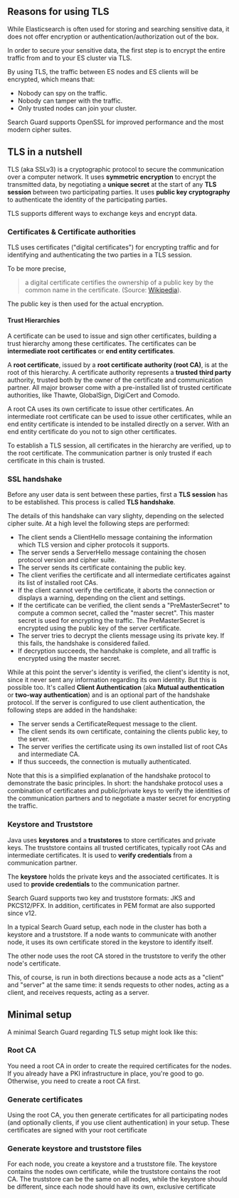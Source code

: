 <!---
Copyright 2020 floragunn GmbH
-->

## Reasons for using TLS

While Elasticsearch is often used for storing and searching sensitive data, it does not offer encryption or authentication/authorization out of the box.

In order to secure your sensitive data, the first step is to encrypt the entire traffic from and to your ES cluster via TLS.

By using TLS, the traffic between ES nodes and ES clients will be encrypted, which means that:

* Nobody can spy on the traffic.
* Nobody can tamper with the traffic.
* Only trusted nodes can join your cluster.

Search Guard supports OpenSSL for improved performance and the most modern cipher suites.

## TLS in a nutshell

TLS (aka SSLv3) is a cryptographic protocol to secure the communication over a computer network. It uses **symmetric encryption** to encrypt the transmitted data, by negotiating a **unique secret** at the start of any **TLS session** between two participating parties. It uses **public key cryptography** to authenticate the identity of the participating parties.

TLS supports different ways to exchange keys and encrypt data. 

### Certificates & Certificate authorities

TLS uses certificates ("digital certificates") for encrypting traffic and for identifying and authenticating the two parties in a TLS session. 

To be more precise, 
> a digital certificate certifies the ownership of a public key by the common name in the certificate. 
(Source: [Wikipedia](https://en.wikipedia.org/wiki/Transport_Layer_Security#Digital_certificates)).

The public key is then used for the actual encryption.

#### Trust Hierarchies

A certificate can be used to issue and sign other certificates, building a trust hierarchy among these certificates. The certificates can be **intermediate root certificates** or **end entity certificates**.

A **root certificate**, issued by a **root certificate authority (root CA)**, is at the root of this hierarchy. A certificate authority represents a **trusted third party** authority, trusted both by the owner of the certificate and communication partner. All major browser come with a pre-installed list of trusted certificate authorities, like Thawte, GlobalSign, DigiCert and Comodo.

A root CA uses its own certificate to issue other certificates. An intermediate root certificate can be used to issue other certificates, while an end entity certificate is intended to be installed directly on a server. With an end entity certificate do you not to sign other certificates.

To establish a TLS session, all certificates in the hierarchy are verified, up to the root certificate. The communication partner is only trusted if each certificate in this chain is trusted.

### SSL handshake

Before any user data is sent between these parties, first a **TLS session** has to be established. This process is called **TLS handshake**.

The details of this handshake can vary slighty, depending on the selected cipher suite. At a high level the following steps are performed:

* The client sends a ClientHello message containing the information which TLS version and cipher protocols it supports.
* The server sends a ServerHello message containing the chosen protocol version and cipher suite.
* The server sends its certificate containing the public key.
* The client verifies the certificate and all intermediate certificates against its list of installed root CAs.
* If the client cannot verify the certificate, it aborts the connection or displays a warning, depending on the client and settings.
* If the certificate can be verified, the client sends a "PreMasterSecret" to compute a common secret, called the "master secret". This master secret is used for encrypting the traffic. The PreMasterSecret is encrypted using the public key of the server certificate.
* The server tries to decrypt the clients message using its private key. If this fails, the handshake is considered failed.
* If decryption succeeds, the handshake is complete, and all traffic is encrypted using the master secret.

While at this point the server's identity is verified, the client's identity is not, since it never sent any information regarding its own identity. But this is possible too.  It's called **Client Authentication** (aka **Mutual authentication** or **two-way authentication**) and is an optional part of the handshake protocol. If the server is configured to use client authentication, the following steps are added in the handshake:

* The server sends a CertificateRequest message to the client.
* The client sends its own certificate, containing the clients public key, to the server.
* The server verifies the certificate using its own installed list of root CAs and intermediate CA.
* If thus succeeds, the connection is mutually authenticated.

Note that this is a simplified explanation of the handshake protocol to demonstrate the basic principles. In short: the handshake protocol uses a combination of certificates and public/private keys to verify the identities of the communication partners and to negotiate a master secret for encrypting the traffic.

### Keystore and Truststore

Java uses **keystores** and a **truststores** to store certificates and private keys. The truststore contains all trusted certificates, typically root CAs and intermediate certificates. It is used to **verify credentials** from a communication partner.

The **keystore** holds the private keys and the associated certificates. It is used to **provide credentials** to the communication partner.

Search Guard supports two key and truststore formats: JKS and PKCS12/PFX. In addition, certificates in PEM format are also supported since v12.

In a typical Search Guard setup, each node in the cluster has both a keystore and a truststore. If a node wants to communicate with another node, it uses its own certificate stored in the keystore to identify itself.

The other node uses the root CA stored in the truststore to verify the other node's certificate.

This, of course, is run in both directions because a node acts as a "client" and "server" at the same time: it sends requests to other nodes, acting as a client, and receives requests, acting as a server.

## Minimal setup

A minimal Search Guard regarding TLS setup might look like this:

### Root CA

You need a root CA in order to create the required certificates for the nodes. If you already have a PKI infrastructure in place, you're good to go. Otherwise, you need to create a root CA first.

### Generate certificates

Using the root CA, you then generate certificates for all participating nodes (and optionally clients, if you use client authentication) in your setup. These certificates are signed with your root certificate

### Generate keystore and truststore files

For each node, you create a keystore and a truststore file. The keystore contains the nodes own certificate, while the truststore contains the root CA. The truststore can be the same on all nodes, while the keystore should be different, since each node should have its own, exclusive certificate
